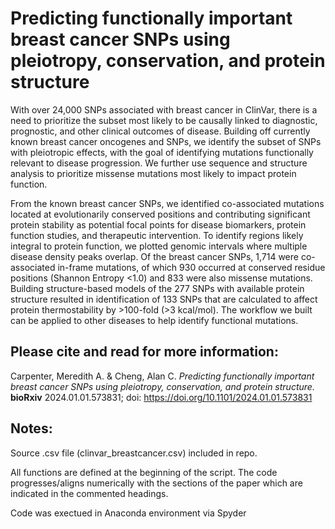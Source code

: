 # Predicting functionally important breast cancer SNPs using pleiotropy, conservation, and protein structure

With over 24,000 SNPs associated with breast cancer in ClinVar, there is a need to prioritize the subset most likely to be causally linked to diagnostic, prognostic, and other clinical outcomes of disease. Building off currently known breast cancer oncogenes and SNPs, we identify the subset of SNPs with pleiotropic effects, with the goal of identifying mutations functionally relevant to disease progression. We further use sequence and structure analysis to prioritize missense mutations most likely to impact protein function.

From the known breast cancer SNPs, we identified co-associated mutations located at evolutionarily conserved positions and contributing significant protein stability as potential focal points for disease biomarkers, protein function studies, and therapeutic intervention. To identify regions likely integral to protein function, we plotted genomic intervals where multiple disease density peaks overlap. Of the breast cancer SNPs, 1,714 were co-associated in-frame mutations, of which 930 occurred at conserved residue positions (Shannon Entropy <1.0) and 833 were also missense mutations. Building structure-based models of the 277 SNPs with available protein structure resulted in identification of 133 SNPs that are calculated to affect protein thermostability by >100-fold (>3 kcal/mol). The workflow we built can be applied to other diseases to help identify functional mutations.

## Please cite and read for more information:
Carpenter, Meredith A. & Cheng, Alan C. 
*Predicting functionally important breast cancer SNPs using pleiotropy, conservation, and protein structure.*
**bioRxiv** 2024.01.01.573831; doi: https://doi.org/10.1101/2024.01.01.573831

## Notes:
Source .csv file (clinvar_breastcancer.csv) included in repo.

All functions are defined at the beginning of the script. The code progresses/aligns numerically with the sections of the paper which are indicated in the commented headings.

Code was exectued in Anaconda environment via Spyder
